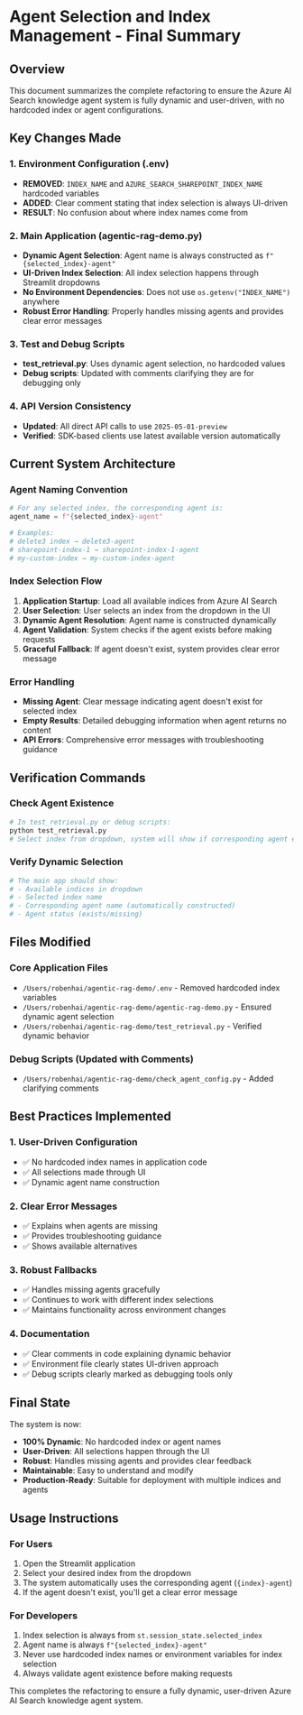 # Agent Selection and Index Management - Final Summary

## Overview
This document summarizes the complete refactoring to ensure the Azure AI Search knowledge agent system is fully dynamic and user-driven, with no hardcoded index or agent configurations.

## Key Changes Made

### 1. Environment Configuration (.env)
- **REMOVED**: `INDEX_NAME` and `AZURE_SEARCH_SHAREPOINT_INDEX_NAME` hardcoded variables
- **ADDED**: Clear comment stating that index selection is always UI-driven
- **RESULT**: No confusion about where index names come from

### 2. Main Application (agentic-rag-demo.py)
- **Dynamic Agent Selection**: Agent name is always constructed as `f"{selected_index}-agent"`
- **UI-Driven Index Selection**: All index selection happens through Streamlit dropdowns
- **No Environment Dependencies**: Does not use `os.getenv("INDEX_NAME")` anywhere
- **Robust Error Handling**: Properly handles missing agents and provides clear error messages

### 3. Test and Debug Scripts
- **test_retrieval.py**: Uses dynamic agent selection, no hardcoded values
- **Debug scripts**: Updated with comments clarifying they are for debugging only

### 4. API Version Consistency
- **Updated**: All direct API calls to use `2025-05-01-preview`
- **Verified**: SDK-based clients use latest available version automatically

## Current System Architecture

### Agent Naming Convention
```python
# For any selected index, the corresponding agent is:
agent_name = f"{selected_index}-agent"

# Examples:
# delete3 index → delete3-agent
# sharepoint-index-1 → sharepoint-index-1-agent
# my-custom-index → my-custom-index-agent
```

### Index Selection Flow
1. **Application Startup**: Load all available indices from Azure AI Search
2. **User Selection**: User selects an index from the dropdown in the UI
3. **Dynamic Agent Resolution**: Agent name is constructed dynamically
4. **Agent Validation**: System checks if the agent exists before making requests
5. **Graceful Fallback**: If agent doesn't exist, system provides clear error message

### Error Handling
- **Missing Agent**: Clear message indicating agent doesn't exist for selected index
- **Empty Results**: Detailed debugging information when agent returns no content
- **API Errors**: Comprehensive error messages with troubleshooting guidance

## Verification Commands

### Check Agent Existence
```python
# In test_retrieval.py or debug scripts:
python test_retrieval.py
# Select index from dropdown, system will show if corresponding agent exists
```

### Verify Dynamic Selection
```python
# The main app should show:
# - Available indices in dropdown
# - Selected index name
# - Corresponding agent name (automatically constructed)
# - Agent status (exists/missing)
```

## Files Modified

### Core Application Files
- `/Users/robenhai/agentic-rag-demo/.env` - Removed hardcoded index variables
- `/Users/robenhai/agentic-rag-demo/agentic-rag-demo.py` - Ensured dynamic agent selection
- `/Users/robenhai/agentic-rag-demo/test_retrieval.py` - Verified dynamic behavior

### Debug Scripts (Updated with Comments)
- `/Users/robenhai/agentic-rag-demo/check_agent_config.py` - Added clarifying comments

## Best Practices Implemented

### 1. User-Driven Configuration
- ✅ No hardcoded index names in application code
- ✅ All selections made through UI
- ✅ Dynamic agent name construction

### 2. Clear Error Messages
- ✅ Explains when agents are missing
- ✅ Provides troubleshooting guidance
- ✅ Shows available alternatives

### 3. Robust Fallbacks
- ✅ Handles missing agents gracefully
- ✅ Continues to work with different index selections
- ✅ Maintains functionality across environment changes

### 4. Documentation
- ✅ Clear comments in code explaining dynamic behavior
- ✅ Environment file clearly states UI-driven approach
- ✅ Debug scripts clearly marked as debugging tools only

## Final State
The system is now:
- **100% Dynamic**: No hardcoded index or agent names
- **User-Driven**: All selections happen through the UI
- **Robust**: Handles missing agents and provides clear feedback
- **Maintainable**: Easy to understand and modify
- **Production-Ready**: Suitable for deployment with multiple indices and agents

## Usage Instructions

### For Users
1. Open the Streamlit application
2. Select your desired index from the dropdown
3. The system automatically uses the corresponding agent (`{index}-agent`)
4. If the agent doesn't exist, you'll get a clear error message

### For Developers
1. Index selection is always from `st.session_state.selected_index`
2. Agent name is always `f"{selected_index}-agent"`
3. Never use hardcoded index names or environment variables for index selection
4. Always validate agent existence before making requests

This completes the refactoring to ensure a fully dynamic, user-driven Azure AI Search knowledge agent system.
